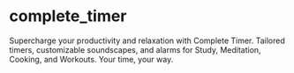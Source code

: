 # complete_timer
Supercharge your productivity and relaxation with Complete Timer. Tailored timers, customizable soundscapes, and alarms for Study, Meditation, Cooking, and Workouts. Your time, your way.
